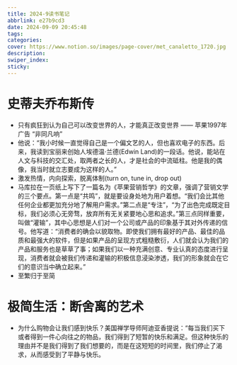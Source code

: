 ```yaml
---
title: 2024-9读书笔记
abbrlink: e27b9cd3
date: 2024-09-09 20:45:48
tags:
categories:
cover: https://www.notion.so/images/page-cover/met_canaletto_1720.jpg
description:
swiper_index:
sticky:
---
```


# 史蒂夫乔布斯传

- 只有疯狂到认为自己可以改变世界的人，才能真正改变世界 —— 苹果1997年广告 “非同凡响”
- 他说：“我小时候一直觉得自己是一个偏文艺的人，但也喜欢电子的东西。后来，我读到宝丽来创始人埃德温·兰德(Edwin Land)的一段话。他说，能站在人文与科技的交汇处，取两者之长的人，才是社会的中流砥柱。他是我的偶像，我当时就立志要成为这样的人。”
- 激发热情，内向探索，脱离体制(turn on, tune in, drop out)
- 马库拉在一页纸上写下了一篇名为《苹果营销哲学》的文章，强调了营销文学的三个要点。第一点是“共鸣”，就是要设身处地为用户着想。“我们会比其他任何企业都更加充分地了解用户需求。”第二点是“专注”，“为了出色完成既定目标，我们必须心无旁骛，放弃所有无关紧要地心思和追求。”第三点同样重要，叫做“灌输”，其中心思想是人们对一个公司或产品的印象基于其对外传递的信号。他写道：“消费者的确会以貌取物。即使我们拥有最好的产品、最佳的品质和最强大的软件，但是如果产品的呈现方式粗糙敷衍，人们就会认为我们的产品和服务也是草草了事；如果我们以一种充满创意、专业认真的态度进行呈现，消费者就会被我们传递和灌输的积极信息浸染渗透，我们的形象就会在它们的意识当中确立起来。”
- 至繁归于至简



# 极简生活：断舍离的艺术

- 为什么购物会让我们感到快乐？美国禅学导师阿迪亚香提说：“每当我们买下或者得到一件心向往之的物品，我们得到了短暂的快乐和满足。但这种快乐的理由并不是我们得到了我们想要的，而是在这短短的时间里，我们停止了渴求，从而感受到了平静与快乐。
  
# 